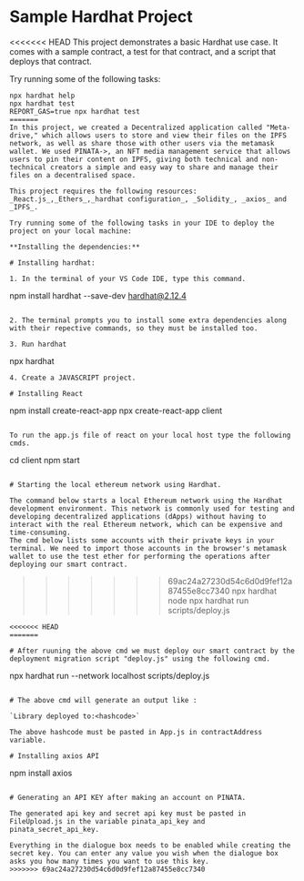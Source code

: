 # Sample Hardhat Project

<<<<<<< HEAD
This project demonstrates a basic Hardhat use case. It comes with a sample contract, a test for that contract, and a script that deploys that contract.

Try running some of the following tasks:

```shell
npx hardhat help
npx hardhat test
REPORT_GAS=true npx hardhat test
=======
In this project, we created a Decentralized application called "Meta-drive," which allows users to store and view their files on the IPFS network, as well as share those with other users via the metamask wallet. We used PINATA->, an NFT media management service that allows users to pin their content on IPFS, giving both technical and non-technical creators a simple and easy way to share and manage their files on a decentralised space.

This project requires the following resources: _React.js_,_Ethers_,_hardhat configuration_, _Solidity_, _axios_ and _IPFS_.

Try running some of the following tasks in your IDE to deploy the project on your local machine:

**Installing the dependencies:**

# Installing hardhat:

1. In the terminal of your VS Code IDE, type this command.

```
npm install hardhat --save-dev hardhat@2.12.4
```

2. The terminal prompts you to install some extra dependencies along with their repective commands, so they must be installed too.

3. Run hardhat

```
npx hardhat
```
4. Create a JAVASCRIPT project.

# Installing React

```
npm install create-react-app
npx create-react-app client
```

To run the app.js file of react on your local host type the following cmds.

```
cd client
npm start
```

# Starting the local ethereum network using Hardhat.

The command below starts a local Ethereum network using the Hardhat development environment. This network is commonly used for testing and developing decentralized applications (dApps) without having to interact with the real Ethereum network, which can be expensive and time-consuming.
The cmd below lists some accounts with their private keys in your terminal. We need to import those accounts in the browser's metamask wallet to use the test ether for performing the operations after deploying our smart contract.

```
>>>>>>> 69ac24a27230d54c6d0d9fef12a87455e8cc7340
npx hardhat node
npx hardhat run scripts/deploy.js
```
<<<<<<< HEAD
=======

# After ruuning the above cmd we must deploy our smart contract by the deployment migration script "deploy.js" using the following cmd.

```
npx hardhat run --network localhost scripts/deploy.js
```

# The above cmd will generate an output like :

`Library deployed to:<hashcode>`

The above hashcode must be pasted in App.js in contractAddress variable.

# Installing axios API

```
npm install axios
```

# Generating an API KEY after making an account on PINATA.

The generated api key and secret api key must be pasted in FileUpload.js in the variable pinata_api_key and pinata_secret_api_key.

Everything in the dialogue box needs to be enabled while creating the secret key. You can enter any value you wish when the dialogue box asks you how many times you want to use this key.
>>>>>>> 69ac24a27230d54c6d0d9fef12a87455e8cc7340
